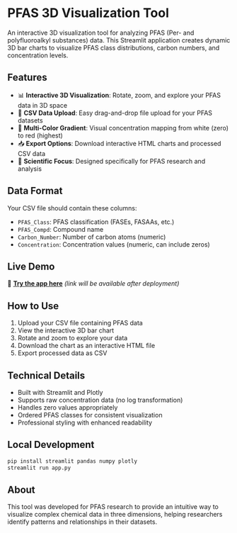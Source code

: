 # PFAS 3D Visualization Tool

An interactive 3D visualization tool for analyzing PFAS (Per- and polyfluoroalkyl substances) data. This Streamlit application creates dynamic 3D bar charts to visualize PFAS class distributions, carbon numbers, and concentration levels.

## Features

- 📊 **Interactive 3D Visualization**: Rotate, zoom, and explore your PFAS data in 3D space
- 📁 **CSV Data Upload**: Easy drag-and-drop file upload for your PFAS datasets
- 🎨 **Multi-Color Gradient**: Visual concentration mapping from white (zero) to red (highest)
- 📥 **Export Options**: Download interactive HTML charts and processed CSV data
- 🔬 **Scientific Focus**: Designed specifically for PFAS research and analysis

## Data Format

Your CSV file should contain these columns:
- `PFAS_Class`: PFAS classification (FASEs, FASAAs, etc.)
- `PFAS_Compd`: Compound name
- `Carbon_Number`: Number of carbon atoms (numeric)
- `Concentration`: Concentration values (numeric, can include zeros)

## Live Demo

🚀 **[Try the app here](https://pfas-3d-visualization.streamlit.app)** *(link will be available after deployment)*

## How to Use

1. Upload your CSV file containing PFAS data
2. View the interactive 3D bar chart
3. Rotate and zoom to explore your data
4. Download the chart as an interactive HTML file
5. Export processed data as CSV

## Technical Details

- Built with Streamlit and Plotly
- Supports raw concentration data (no log transformation)
- Handles zero values appropriately
- Ordered PFAS classes for consistent visualization
- Professional styling with enhanced readability

## Local Development

```bash
pip install streamlit pandas numpy plotly
streamlit run app.py
```

## About

This tool was developed for PFAS research to provide an intuitive way to visualize complex chemical data in three dimensions, helping researchers identify patterns and relationships in their datasets.